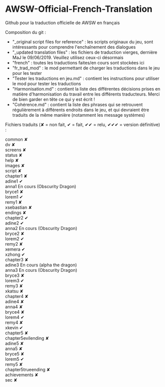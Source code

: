 # AWSW-Official-French-Translation
Github pour la traduction officielle de AWSW en français

Composition du git :<br/>
- "_original script files for reference" : les scripts originaux du jeu, sont intéressants pour comprendre l'enchaînement des dialogues
- "_updated translation files" : les fichiers de traduction vierges, dernière MaJ le 09/06/2019. Veuillez utilisez ceux-ci désormais
- "french" : toutes les traductions faites/en cours sont stockées ici
- "fr_trad_mod" : le mod permettant de charger les traductions dans le jeu pour les tester
- "Tester les traductions en jeu.md" : contient les instructions pour utiliser le mod pour tester les traductions
- "Harmonisation.md" : contient la liste des différentes décisions prises en matière d'harmonisation du travail entre les différents traducteurs. Merci de bien garder en tête ce qui y est écrit !
- "Cohérence.md" : contient la liste des phrases qui se retrouvent régulièrement à différents endroits dans le jeu, et qui devraient être traduits de la même manière (notamment les message systèmes)

Fichiers traduits (✘ = non fait, ✔ = fait, ✔✔ = relu, ✔✔✔ = version définitive) :

common ✘<br/>
dv ✘<br/>
screens ✘<br/>
status ✘<br/>
help ✘<br/>
images ✘<br/>
script ✘<br/>
chapter1 ✘<br/>
adine1 ✔<br/>
anna1 En cours (Obscurity Dragon)<br/>
bryce1 ✘<br/>
lorem1 ✔<br/>
remy1 ✘<br/>
xsebastian ✘<br/>
endings ✘<br/>
chapter2 ✔<br/>
adine2 ✔<br/>
anna2 En cours (Obscurity Dragon)<br/>
bryce2 ✘<br/>
lorem2 ✔<br/>
remy2 ✘<br/>
xemera ✔<br/>
xzhong ✔<br/>
chapter3 ✘<br/>
adine3 En cours (alpha the dragon)<br/>
anna3 En cours (Obscurity Dragon)<br/>
bryce3 ✘<br/>
lorem3 ✔<br/>
remy3 ✘<br/>
xkatsu ✘<br/>
chapter4 ✘<br/>
adine4 ✘<br/>
anna4 ✘<br/>
bryce4 ✘<br/>
lorem4 ✔<br/>
remy4 ✘<br/>
xkevin ✔<br/>
chapter5 ✘<br/>
chapter5evilending ✘<br/>
adine5 ✘<br/>
anna5 ✘<br/>
bryce5 ✘<br/>
lorem5 ✔<br/>
remy5 ✘<br/>
chapter5trueending ✘<br/>
achievements ✘<br/>
sec ✘<br/>
